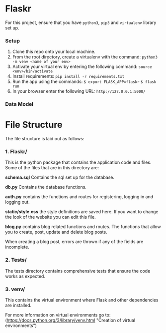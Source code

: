# Flaskr
For this project, ensure that you have `python3`, `pip3` and `virtualenv` library set up.
### Setup
1. Clone this repo onto your local machine.
2. From the root directory, create a virtualenv with the command:
    `python3 -m venv <name of your env>`
3. Activate your virtual env by entering the following command:
    `source <env>/bin/activate`
3. Install requirements:
    `pip install -r requirements.txt`
4. Run the app using the commands:
    `$ export FLASK_APP=flaskr`
    `$ flask run`
5. In your browser enter the following URL:
    `http://127.0.0.1:5000/`





### Data Model



# File Structure   
The file structure is laid out as follows:
### 1. Flaskr/
This is the python package that contains the application code and files. Some of the files that are in this directory are: 


**schema.sql** Contains the sql set up for the database.


**db.py**  Contains the database functions. 


**auth.py** contains the functions and routes for registering, logging in and logging out. 


**static/style.css** the style definitions are saved here. If you want to change the look of the website you can edit this file.


**blog.py** contains blog related functions and routes. The functions that allow you to create, post, update and delete blog posts. 

When creating a blog post, errors are thrown if any of the fields are incomplete. 

### 2. Tests/
The tests directory contains comprehensive tests that ensure the code works as expected.
### 3. venv/
This contains the virtual environment where Flask and other dependencies are installed. 


For more information on virtual environments go to: (https://docs.python.org/3/library/venv.html "Creation of virtual environments")


